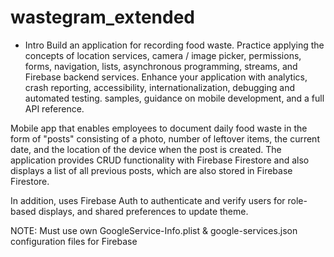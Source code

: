 # wastegram_extended

* Intro
Build an application for recording food waste. Practice applying the concepts of location services, camera / image picker, permissions, forms, navigation, lists, asynchronous programming, streams, and Firebase backend services. Enhance your application with analytics, crash reporting, accessibility, internationalization, debugging and automated testing.
samples, guidance on mobile development, and a full API reference.

Mobile app that enables employees to document daily food waste in the form of "posts" consisting of a photo, number of leftover items, the current date, and the location of the device when the post is created. The application provides CRUD functionality with Firebase Firestore and also displays a list of all previous posts, which are also stored in Firebase Firestore.

In addition, uses Firebase Auth to authenticate and verify users for role-based displays, and shared preferences to update theme.

NOTE: Must use own GoogleService-Info.plist & google-services.json configuration files for Firebase